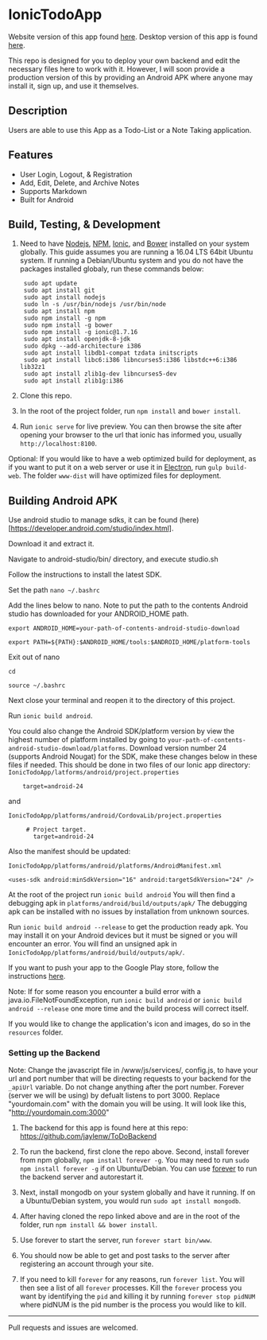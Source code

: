 # IonicTodoApp

Website version of this app found [here](https://github.com/jaylenw/AngularJsTodoApp). Desktop version of this app is found [here](https://github.com/jaylenw/ElectronTodoApp).

This repo is designed for you to deploy your own backend and edit the necessary files here to work with it. However, I will soon provide a production version of this by providing an Android APK where anyone may install it, sign up, and use it themselves.

## Description

Users are able to use this App as a Todo-List or a Note Taking application.

## Features

* User Login, Logout, & Registration
* Add, Edit, Delete, and Archive Notes
* Supports Markdown
* Built for Android

## Build, Testing, & Development

1. Need to have [Nodejs](https://nodejs.org/en/), [NPM](https://www.npmjs.com/), [Ionic](http://ionicframework.com/), and [Bower](https://bower.io/) installed on your system globally. This guide assumes you are running a 16.04 LTS 64bit Ubuntu system. If running a Debian/Ubuntu system and you do not have the packages installed globaly, run these commands below:

        sudo apt update
        sudo apt install git
        sudo apt install nodejs  
        sudo ln -s /usr/bin/nodejs /usr/bin/node  
        sudo apt install npm
        sudo npm install -g npm
        sudo npm install -g bower
        sudo npm install -g ionic@1.7.16
        sudo apt install openjdk-8-jdk
        sudo dpkg --add-architecture i386
        sudo apt install libdb1-compat tzdata initscripts
        sudo apt install libc6:i386 libncurses5:i386 libstdc++6:i386 lib32z1
        sudo apt install zlib1g-dev libncurses5-dev
        sudo apt install zlib1g:i386

2. Clone this repo.

3. In the root of the project folder, run `npm install` and `bower install`.

4. Run `ionic serve` for live preview. You can then browse the site after opening your browser to the url that ionic has informed you, usually `http://localhost:8100`.

Optional: If you would like to have a web optimized build for deployment, as if you want to put it on a web server or use it in [Electron](http://electron.atom.io/), run `gulp build-web`. The folder `www-dist` will have optimized files for deployment.

## Building Android APK

Use android studio to manage sdks, it can be found (here)[https://developer.android.com/studio/index.html].

Download it and extract it.

Navigate to android-studio/bin/ directory, and execute studio.sh

Follow the instructions to install the latest SDK.

Set the path
`nano ~/.bashrc`

Add the lines below to nano. Note to put the path to the contents Android studio has
downloaded for your ANDROID_HOME path.

`export ANDROID_HOME=your-path-of-contents-android-studio-download`

`export PATH=${PATH}:$ANDROID_HOME/tools:$ANDROID_HOME/platform-tools`

Exit out of nano

`cd`

`source ~/.bashrc`    

Next close your terminal and reopen it to the directory of this project.

Run `ionic build android`.

You could also change the Android SDK/platform version by view the highest number
of platform installed by going to `your-path-of-contents-android-studio-download/platforms`. Download
version number 24 (supports Android Nougat) for the SDK, make these changes below in these files if needed.
This should be done in two files of our Ionic app directory:
`IonicTodoApp/latforms/android/project.properties`

        target=android-24

and

`IonicTodoApp/platforms/android/CordovaLib/project.properties`

         # Project target.
	       target=android-24

Also the manifest should be updated:

`IonicTodoApp/platforms/android/platforms/AndroidManifest.xml`

`<uses-sdk android:minSdkVersion="16" android:targetSdkVersion="24" />`

At the root of the project run `ionic build android`
You will then find a debugging apk in `platforms/android/build/outputs/apk/`
The debugging apk can be installed with no issues by installation from unknown sources.

Run `ionic build android --release` to get the production ready apk. You may install it
on your Android devices but it must be signed or you will encounter an error.
You will find an unsigned apk in `IonicTodoApp/platforms/android/build/outputs/apk/`.

If you want to push your app to the Google Play store, follow the instructions
[here](http://ionicframework.com/docs/guide/publishing.html).

Note: If for some reason you encounter a build error with a java.io.FileNotFoundException,
run `ionic build android` or `ionic build android --release` one more time and the build
process will correct itself.

If you would like to change the application's icon and images, do so in the
`resources` folder.


### Setting up the Backend

Note: Change the javascript file in /www/js/services/, config.js,  to have your url and port number
   that will be directing requests to your backend for the `_apiUrl` variable. Do not change anything after the port number. Forever (server we will be using) by defualt listens to port 3000. Replace "yourdomain.com" with the domain you will be using. It will look like this, "http://yourdomain.com:3000"

1. The backend for this app is found here at this repo: https://github.com/jaylenw/ToDoBackend

2. To run the backend, first clone the repo above. Second, install forever from npm globally, `npm install forever -g`. You may    need to run `sudo npm install forever -g` if on Ubuntu/Debian.
   You can use [forever](https://www.npmjs.com/package/forever) to run the backend server and autorestart it.

3. Next, install mongodb on your system globally and have it running. If on a Ubuntu/Debian system, you would run
   `sudo apt install mongodb`.

4. After having cloned the repo linked above and are in the root of the folder, run `npm install && bower install`.

5. Use forever to start the server, run `forever start bin/www`.

6. You should now be able to get and post tasks to the server after registering an account through your site.

7. If you need to kill `forever` for any reasons, run `forever list`. You will then see a list of all `forever` processes. Kill the `forever` process you want
by identifying the `pid` and killing it by running `forever stop pidNUM` where pidNUM is the pid number is the process you would like to kill.

--------------------------------------------------------------------------------------------------------------

Pull requests and issues are welcomed.
